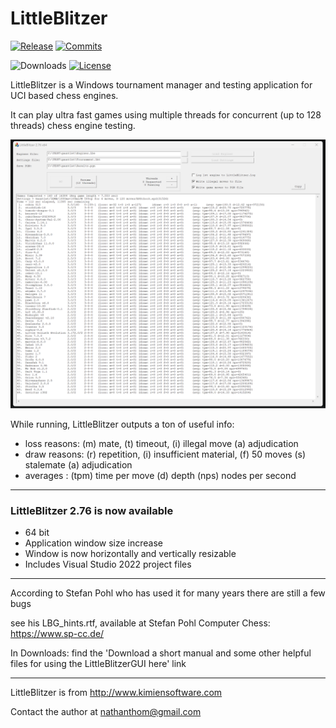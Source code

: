 # LittleBlitzer

<div align="left">

  [![Release][release-badge]][release-link]
  [![Commits][commits-badge]][commits-link]

  ![Downloads][downloads-badge]
  [![License][license-badge]][license-link]
 
</div>

LittleBlitzer is a Windows tournament manager and testing application for UCI based chess engines.

It can play ultra fast games using multiple threads for concurrent (up to 128 threads) chess engine testing. 


![alt tag](https://raw.githubusercontent.com/FireFather/littleblitzer/master/bitmaps/LittleBlitzer.png)

While running, LittleBlitzer outputs a ton of useful info:

- loss reasons: (m) mate, (t) timeout, (i) illegal move (a) adjudication
- draw reasons: (r) repetition, (i) insufficient material, (f) 50 moves (s) stalemate (a) adjudication
- averages    : (tpm) time per move (d) depth (nps) nodes per second
  
---------
### LittleBlitzer 2.76 is now available

- 64 bit
- Application window size increase
- Window is now horizontally and vertically resizable
- Includes Visual Studio 2022 project files
  
---------
According to Stefan Pohl who has used it for many years there are still a few bugs

see his LBG_hints.rtf, available at Stefan Pohl Computer Chess: https://www.sp-cc.de/

In Downloads: find the 'Download a short manual and some other helpful files for using the LittleBlitzerGUI here' link

-----------
LittleBlitzer is from http://www.kimiensoftware.com

Contact the author at nathanthom@gmail.com

[license-badge]:https://img.shields.io/github/license/FireFather/littleblitzer?style=for-the-badge&label=license&color=success
[license-link]:https://github.com/FireFather/littleblitzer/blob/master/docs/LICENSE
[release-badge]:https://img.shields.io/github/v/release/FireFather/littleblitzer?style=for-the-badge&label=official%20release
[release-link]:https://github.com/FireFather/littleblitzer/releases/latest
[commits-badge]:https://img.shields.io/github/commits-since/FireFather/littleblitzer/latest?style=for-the-badge
[commits-link]:https://github.com/FireFather/littleblitzer/commits/main
[downloads-badge]:https://img.shields.io/github/downloads/FireFather/littleblitzer/total?color=success&style=for-the-badge
